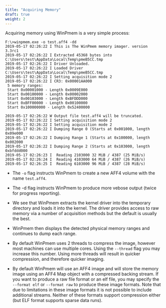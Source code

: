 ```yaml
---
title: "Acquiring Memory"
draft: true
weight: 2
---
```


Acquiring memory using WinPmem is a very simple process:


```
F:\>winpmem.exe -o test.aff4 -dd
2019-05-17 02:26:22 I This is The WinPmem memory imager. version 3.3rc1
2019-05-17 02:26:22 I Extracted 45368 bytes into C:\Users\test\AppData\Local\Temp\pmeB5CC.tmp
2019-05-17 02:26:22 I Driver Unloaded.
2019-05-17 02:26:22 I Loaded Driver C:\Users\test\AppData\Local\Temp\pmeB5CC.tmp
2019-05-17 02:26:22 I Setting acquisition mode 2
2019-05-17 02:26:22 I CR3: 0x00001AA000
 5 memory ranges:
 Start 0x00001000 - Length 0x0009E000
 Start 0x00100000 - Length 0x00002000
 Start 0x00103000 - Length 0xBFDDD000
 Start 0xBFF00000 - Length 0x00100000
 Start 0x100000000 - Length 0x52400000

2019-05-17 02:26:22 W Output file test.aff4 will be truncated.
2019-05-17 02:26:22 I Setting acquisition mode 2
2019-05-17 02:26:22 I Setting acquisition mode 2
2019-05-17 02:26:22 I Dumping Range 0 (Starts at 0x001000, length 0x09e000
2019-05-17 02:26:22 I Dumping Range 1 (Starts at 0x100000, length 0x002000
2019-05-17 02:26:22 I Dumping Range 2 (Starts at 0x103000, length 0xbfddd000
2019-05-17 02:26:23 I  Reading 2103000 32 MiB / 4387 (25 MiB/s)
2019-05-17 02:26:24 I  Reading 4103000 64 MiB / 4387 (26 MiB/s)
2019-05-17 02:26:25 I  Reading 6103000 96 MiB / 4387 (28 MiB/s)
```

* The `-o` flag instructs WinPmem to create a new AFF4 volume with the
  name `test.aff4`.

* The -d flag instructs WinPmem to produce more vebose output (twice
  for progress reporting).

* We see that WinPmem extracts the kernel driver into the temporary
  directory and loads it into the kernel. The driver provides access
  to raw memory via a number of acquisition methods but the default is
  usually the best.

* WinPmem then displays the detected physical memory ranges and
  continues to dump each range.


* By default WinPmem uses 2 threads to compress the image, however
  most machines can use multiple cores. Using the `--thread` flag you
  may increase this number. Using more threads will result in quicker
  compression, and therefore quicker imaging.

* By default WinPmem will use an AFF4 image and will store the memory
  image using an AFF4 Map object with a compressed backing stream. If
  you want to produce a raw file format or an elf file, you may
  specify the `--format elf` or `--format raw` to produce these image
  formats. Note that due to limitations in these image formats it is
  not possible to include additional streams. Neither of these formats
  support compression either (but ELF format supports sparse data
  runs).
